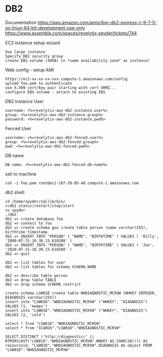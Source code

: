 # DB2

Documentation
    https://aws.amazon.com/amis/ibm-db2-express-c-9-7-5-on-linux-64-bit-development-use-only
    https://www.assembla.com/spaces/revelytix-spyder/tickets/744

EC2 instance setup wizard

    Use large instance
    Specify DB2 security group
    create EBS volume (40GB) in *same availability zone* as instance)

Web config - setup AMI

    https://ec2-xx-xx-xx-xxx.compute-1.amazonaws.com/config
    upload foo.pem to authenticate
    use X.509 cert/key pair starting with cert-SRMZ...
    configure EBS volume - attach to existing EBS

DB2 Instance User

    username: <%=revelytix-aws-db2-instance.user%>
    group: <%=revelytix-aws-db2-instance.group%>
    password: <%=revelytix-aws-db2-instance.pwd%>
    
Fenced User

    username: <%=revelytix-aws-db2-fenced.user%>
    group: <%=revelytix-aws-db2-fenced.group%>
    pwd: <%=revelytix-aws-db2-fenced.pwd%>
    
DB name

    DB name: <%=revelytix-aws-db2-fenced.db-name%>
    
ssh to machine

    ssh -i foo.pem root@ec2-107-20-85-48.compute-1.amazonaws.com

db2 shell:

    cd /home/spyder/sqllib/bin/
    rcdb2 status|restart|stop|start
    su spyder
    ./db2
    db2 => create database foo
    db2 => connect to foo
    db2 => create schema goo create table person (name varchar(255), birthtime timestamp
    db2 => INSERT INTO "PERSON" ( "NAME", "BIRTHTIME" ) VALUES ( 'Billy', '2000-07-31-10.30.15.610208' )
    db2 => INSERT INTO "PERSON" ( "NAME", "BIRTHTIME" ) VALUES ( 'Joe', '2020-07-31-10.30.15.610208' )
    db2 => quit

    db2 => list tables for user
    db2 => list tables for schema SCHEMA_NAME

    db2 => describe table person
    db2 => drop table TABLE
    db2 => drop schema SCHEMA restrict

    create schema LSW01D create table WHDIAGNOSTIC_MCRVW (WHKEY INTEGER, DIAGNOSIS varchar(255))
    insert into "LSW01D"."WHDIAGNOSTIC_MCRVW" ("WHKEY", "DIAGNOSIS") VALUES (1, 'mumps')
    insert into "LSW01D"."WHDIAGNOSTIC_MCRVW" ("WHKEY", "DIAGNOSIS") VALUES (2, 'cold')

    select * from "LSW01D"."WHDIAGNOSTIC_MCRVW" 
    select * from "ICARUS"."LSW01D"."WHDIAGNOSTIC_MCRVW" 

    SELECT DISTINCT ('http://diagnostic/' || RTRIM(CAST("LSW01D"."WHDIAGNOSTIC_MCRVW".WHKEY AS CHAR(20)))) AS resourceid, "LSW01D"."WHDIAGNOSTIC_MCRVW".DIAGNOSIS AS object FROM "LSW01D"."WHDIAGNOSTIC_MCRVW"

